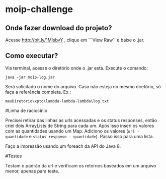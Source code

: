 # moip-challenge

Onde fazer download do projeto?
----------

Acesse http://bit.ly/1MIsbvY , clique em ```View Raw`` e baixe o .jar.

Como executar?
-------------

Via terminal, acesse o diretório onde o .jar está. Execute o comando:

```
java -jar moip-log.jar 
```

Será solicitado o nome do arquivo. Caso não esteja no mesmo diretório, só faça a referência completa.
Ex.:

```
meuDiretorio\xpto\lambda-lambda-lambda\log.txt
```


#Linha de raciocínio

Precisei retirar das linhas as urls acessadas e os status responses, então criei dois ArrayLists de String para cada um. Após isso inseri os valores com as quantidades usando um Map. Adiciono os valores (```url - quantidade``` e ``` status response - quantidade ```). Passo isso para uma lista.

Faço a impressão usando um foreach da API do Java 8.


#Testes

Testam o padrão da url e verificam os retornos baseados em um arquivo menor, apenas para teste.

 






 
